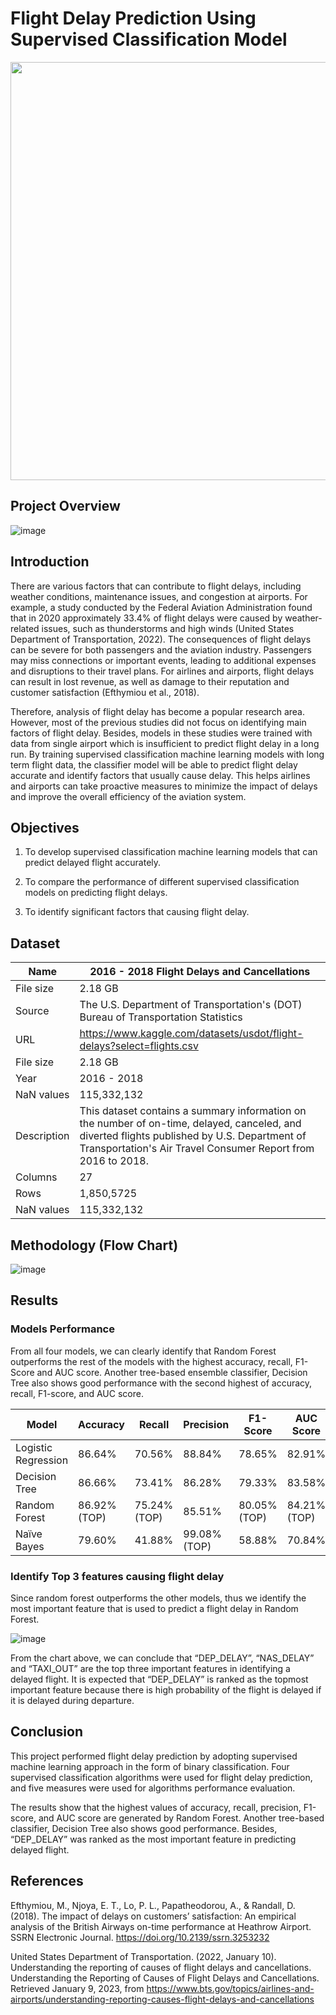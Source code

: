 # Flight Delay Prediction Using Supervised Classification Model

<img src='https://i1.wp.com/theluxurytravelexpert.com/wp-content/uploads/2014/08/flight-delays1.jpg?ssl=1' width='669'>

## Project Overview

![image](https://github.com/Zayuki/Flight_Delay_Prediction_Using_Supervised_Classification_Model/assets/67309677/abb0a62c-885b-4342-870c-a58b185ea324)


## Introduction

There are various factors that can contribute to flight delays, including weather conditions, maintenance issues, and congestion at airports. For example, a study conducted by the Federal Aviation Administration found that in 2020 approximately 33.4% of flight delays were caused by weather-related issues, such as thunderstorms and high winds (United States Department of Transportation, 2022). The consequences of flight delays can be severe for both passengers and the aviation industry. Passengers may miss connections or important events, leading to additional expenses and disruptions to their travel plans. For airlines and airports, flight delays can result in lost revenue, as well as damage to their reputation and customer satisfaction (Efthymiou et al., 2018).

Therefore, analysis of flight delay has become a popular research area. However, most of the previous studies did not focus on identifying main factors of flight delay. Besides, models in these studies were trained with data from single airport which is insufficient to predict flight delay in a long run. By training supervised classification machine learning models with long term flight data, the classifier model will be able to predict flight delay accurate and identify factors that usually cause delay. This helps airlines and airports can take proactive measures to minimize the impact of delays and improve the overall efficiency of the aviation system.

## Objectives

1) To develop supervised classification machine learning models that can predict delayed flight accurately.

2) To compare the performance of different supervised classification models on predicting flight delays.

3) To identify significant factors that causing flight delay.

## Dataset

| Name                                      | 2016 - 2018 Flight Delays and Cancellations  |
|-------------------------------------------|----------------------------------------------|
| File size                                 | 2.18 GB                                      |
| Source                                    | The U.S. Department of Transportation's (DOT) Bureau of Transportation Statistics |
| URL                                       | https://www.kaggle.com/datasets/usdot/flight-delays?select=flights.csv |
| File size                                 | 2.18 GB                                      |
| Year                                      | 2016 - 2018                                 |
| NaN values                                | 115,332,132                                |
| Description                               | This dataset contains a summary information on the number of on-time, delayed, canceled, and diverted flights published by U.S. Department of Transportation's Air Travel Consumer Report from 2016 to 2018. |
| Columns                                   | 27                                           |
| Rows                                      | 1,850,5725                                  |
| NaN values                                | 115,332,132                                |

## Methodology (Flow Chart)

![image](https://github.com/Zayuki/Flight_Delay_Prediction_Using_Supervised_Classification_Model/assets/67309677/4c364ed5-ceaa-4d9c-af71-e681549cb267)


## Results

### Models Performance
From all four models, we can clearly identify that Random Forest outperforms the rest of the models with the highest accuracy, recall, F1-Score and AUC score. Another tree-based ensemble classifier, Decision Tree also shows good performance with the second highest of accuracy, recall, F1-score, and AUC score.

| Model              | Accuracy   | Recall    | Precision | F1-Score  | AUC Score |
|--------------------|------------|-----------|-----------|-----------|-----------|
| Logistic Regression| 86.64%     | 70.56%    | 88.84%    | 78.65%    | 82.91%    |
| Decision Tree      | 86.66%     | 73.41%    | 86.28%    | 79.33%    | 83.58%    |
| Random Forest      | 86.92% (TOP)   | 75.24% (TOP)   | 85.51%    | 80.05% (TOP)   | 84.21% (TOP)   |
| Naïve Bayes        | 79.60%     | 41.88%    | 99.08% (TOP)  | 58.88%    | 70.84%    |


### Identify Top 3 features causing flight delay
Since random forest outperforms the other models, thus we identify the most important feature that is used to predict a flight delay in Random Forest.

![image](https://github.com/Zayuki/Flight_Delay_Prediction_Using_Supervised_Classification_Model/assets/67309677/9e0e6889-9689-4954-b27a-f4d3fb92c78c)

From the chart above, we can conclude that “DEP_DELAY”, “NAS_DELAY” and “TAXI_OUT” are the top three important features in identifying a delayed flight. It is expected that “DEP_DELAY” is ranked as the topmost important feature because there is high probability of the flight is delayed if it is delayed during departure.

## Conclusion
This project performed flight delay prediction by adopting supervised machine learning approach in the form of binary classification. Four supervised classification algorithms were used for flight delay prediction, and five measures were used for algorithms performance evaluation.

The results show that the highest values of accuracy, recall, precision, F1-score, and AUC score are generated by Random Forest. Another tree-based classifier, Decision Tree also shows good performance. Besides, “DEP_DELAY” was ranked as the most important feature in predicting delayed flight.

## References
Efthymiou, M., Njoya, E. T., Lo, P. L., Papatheodorou, A., & Randall, D. (2018). The impact of delays on customers’ satisfaction: An empirical analysis of the British Airways on-time performance at Heathrow Airport. SSRN Electronic Journal. https://doi.org/10.2139/ssrn.3253232

United States Department of Transportation. (2022, January 10). Understanding the reporting of causes of flight delays and cancellations. Understanding the Reporting of Causes of Flight Delays and Cancellations. Retrieved January 9, 2023, from https://www.bts.gov/topics/airlines-and-airports/understanding-reporting-causes-flight-delays-and-cancellations
